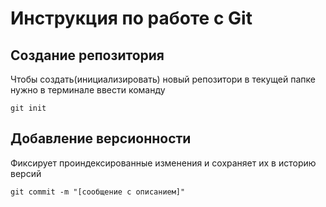 # Инструкция по работе с Git

## Создание репозитория

Чтобы создать(инициализировать) новый репозитори     в текущей папке нужно в терминале ввести команду 

    git init

## Добавление версионности

Фиксирует проиндексированные изменения и сохраняет их в историю версий

    git commit -m "[сообщение с описанием]"